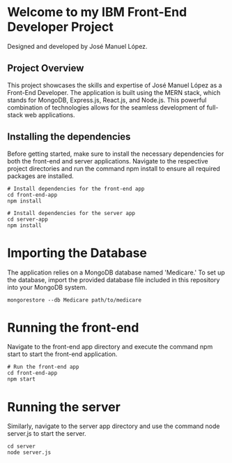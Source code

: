 # Welcome to my IBM Front-End Developer Project
Designed and developed by José Manuel López. 

## Project Overview
This project showcases the skills and expertise of José Manuel López as a Front-End Developer. The application is built using the MERN stack, which stands for MongoDB, Express.js, React.js, and Node.js. This powerful combination of technologies allows for the seamless development of full-stack web applications.

## Installing the dependencies
Before getting started, make sure to install the necessary dependencies for both the front-end and server applications. Navigate to the respective project directories and run the command npm install to ensure all required packages are installed.
```
# Install dependencies for the front-end app
cd front-end-app
npm install

# Install dependencies for the server app
cd server-app
npm install
```

# Importing the Database
The application relies on a MongoDB database named 'Medicare.' To set up the database, import the provided database file included in this repository into your MongoDB system.
```
mongorestore --db Medicare path/to/medicare
```

# Running the front-end
Navigate to the front-end app directory and execute the command npm start to start the front-end application.
```
# Run the front-end app
cd front-end-app
npm start
```

# Running the server
Similarly, navigate to the server app directory and use the command node server.js to start the server.
```
cd server
node server.js
```
